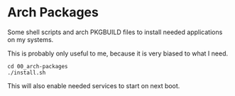 # Arch Packages

Some shell scripts and arch PKGBUILD files to install needed
applications on my systems.

This is probably only useful to me, because it is very biased to what
I need.

``` shell
cd 00_arch-packages
./install.sh
```

This will also enable needed services to start on next boot.
